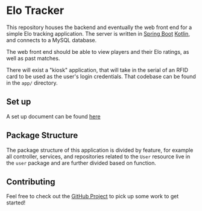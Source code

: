 # Elo Tracker

This repository houses the backend and eventually the web front end for a simple Elo tracking application.
The server is written in [Spring Boot](http://spring.io/projects/spring-boot) [Kotlin](https://kotlinlang.org/), and 
connects to a MySQL database.

The web front end should be able to view players and their Elo ratings, as well as past matches.

There will exist a "kiosk" application, that will take in the serial of an RFID card to be used as the user's login
credentials. That codebase can be found in the `app/` directory.

## Set up
A set up document can be found [here](https://github.com/aturingmachine/hockey-elo-tracker/blob/master/docs/dev-support/setup.md)

## Package Structure
The package structure of this application is divided by feature, for example all controller, services, and repositories
related to the `User` resource live in the `user` package and are further divided based on function.

## Contributing
Feel free to check out the [GitHub Project](https://github.com/aturingmachine/hockey-elo-tracker/projects/1) to pick up some work
to get started!